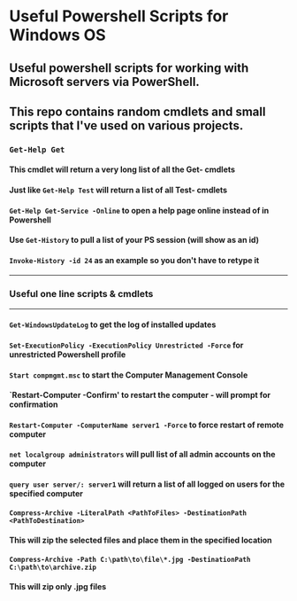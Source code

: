 # Useful Powershell Scripts for Windows OS

## Useful powershell scripts for working with Microsoft servers via PowerShell.

## This repo contains random cmdlets and small scripts that I've used on various projects.

### `Get-Help Get`
#### This cmdlet will return a very long list of all the Get- cmdlets
#### Just like `Get-Help Test` will return a list of all Test- cmdlets
#### `Get-Help Get-Service -Online` to open a help page online instead of in Powershell
#### Use `Get-History` to pull a list of your PS session (will show as an id)
#### `Invoke-History -id 24` as an example so you don't have to retype it

-------------------------------------
### Useful one line scripts & cmdlets
-------------------------------------

#### `Get-WindowsUpdateLog` to get the log of installed updates
#### `Set-ExecutionPolicy -ExecutionPolicy Unrestricted -Force` for unrestricted Powershell profile
#### `Start compmgmt.msc` to start the Computer Management Console
#### `Restart-Computer -Confirm' to restart the computer - will prompt for confirmation
#### `Restart-Computer -ComputerName server1 -Force` to force restart of remote computer
#### `net localgroup administrators` will pull list of all admin accounts on the computer
#### `query user server/: server1` will return a list of all logged on users for the specified computer
#### `Compress-Archive -LiteralPath <PathToFiles> -DestinationPath <PathToDestination>`
#### This will zip the selected files and place them in the specified location
#### `Compress-Archive -Path C:\path\to\file\*.jpg -DestinationPath C:\path\to\archive.zip`
#### This will zip only .jpg files
